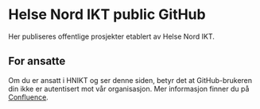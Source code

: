 # Helse Nord IKT public GitHub
Her publiseres offentlige prosjekter etablert av Helse Nord IKT.

## For ansatte
Om du er ansatt i HNIKT og ser denne siden, betyr det at GitHub-brukeren din ikke er autentisert mot vår organisasjon.
Mer informasjon finner du på [Confluence](https://docs.helsenord.no/x/zr1RI).

